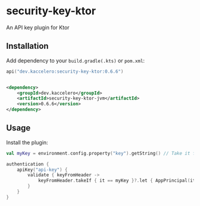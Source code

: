 # security-key-ktor

An API key plugin for Ktor

## Installation

Add dependency to your `build.gradle(.kts)` or `pom.xml`:

```kotlin
api("dev.kaccelero:security-key-ktor:0.6.6")
```

```xml

<dependency>
    <groupId>dev.kaccelero</groupId>
    <artifactId>security-key-ktor-jvm</artifactId>
    <version>0.6.6</version>
</dependency>
```

## Usage

Install the plugin:

```kotlin
val myKey = environment.config.property("key").getString() // Take it from environment variable or config file

authentication {
    apiKey("api-key") {
        validate { keyFromHeader ->
            keyFromHeader.takeIf { it == myKey }?.let { AppPrincipal(it) }
        }
    }
}
```
